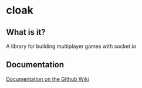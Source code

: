 cloak
==================

## What is it?

A library for building multiplayer games with socket.io

## Documentation

[Documentation on the Github Wiki](https://github.com/bocoup/cloak/wiki)